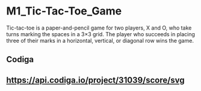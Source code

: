 # M1_Tic-Tac-Toe_Game


Tic-tac-toe is a paper-and-pencil game for two players, X and O, who take turns marking the spaces in a 3×3 grid. The player who succeeds in placing three of their marks in a horizontal, vertical, or diagonal row wins the game.

## Codiga
 ## https://api.codiga.io/project/31039/score/svg
